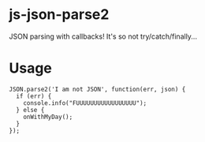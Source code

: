 js-json-parse2
==============

JSON parsing with callbacks! It's so not try/catch/finally...


# Usage

    JSON.parse2('I am not JSON', function(err, json) {
      if (err) {
        console.info("FUUUUUUUUUUUUUUUUU");
      } else {
        onWithMyDay();
      }
    });
